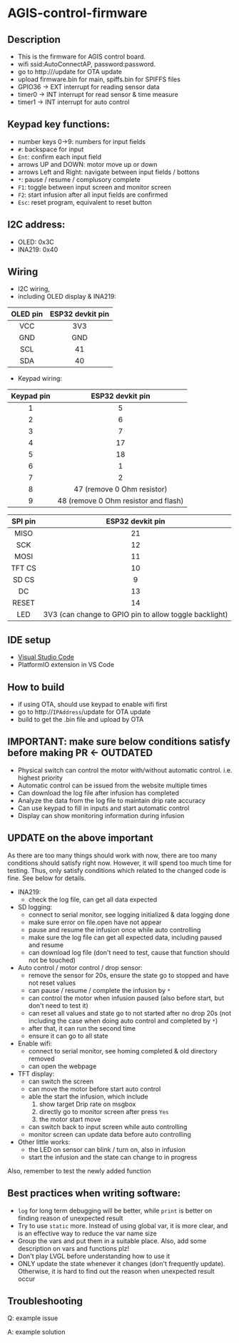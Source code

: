 # AGIS-control-firmware

## Description
- This is the firmware for AGIS control board.
- wifi ssid:AutoConnectAP, password:password.
- go to http://<IPAddress>/update for OTA update
- upload firmware.bin for main, spiffs.bin for SPIFFS files
- GPIO36 -> EXT interrupt for reading sensor data
- timer0 -> INT interrupt for read sensor & time measure
- timer1 -> INT interrupt for auto control

## Keypad key functions:
+ number keys 0->9: numbers for input fields
+ `#`: backspace for input
+ `Ent`: confirm each input field
+ arrows UP and DOWN: motor move up or down
+ arrows Left and Right: navigate between input fields / bottons
+ `*`: pause / resume / complusory complete
+ `F1`: toggle between input screen and monitor screen
+ `F2`: start infusion after all input fields are confirmed
+ `Esc`: reset program, equivalent to reset button

## I2C address:
+ OLED: 0x3C
+ INA219: 0x40

## Wiring
- I2C wiring,
- including OLED display & INA219:

| **OLED pin** | **ESP32 devkit pin** |
|:------------:|:--------------------:|
|      VCC     |          3V3         |
|      GND     |          GND         |
|      SCL     |          41          |
|      SDA     |          40          |

- Keypad wiring:

| **Keypad pin** | **ESP32 devkit pin**                                 |
|:--------------:|:----------------------------------------------------:|
|        1       |           5                                          |
|        2       |           6                                          |
|        3       |           7                                          |
|        4       |          17                                          |
|        5       |          18                                          |
|        6       |           1                                          |
|        7       |           2                                          |
|        8       |          47 (remove 0 Ohm resistor)                  |
|        9       |          48 (remove 0 Ohm resistor and flash)        |

| **SPI pin** |                  **ESP32 devkit pin**                  |
|:-----------:|:------------------------------------------------------:|
|     MISO    |                           21                           |
|     SCK     |                           12                           |
|     MOSI    |                           11                           |
|    TFT CS   |                           10                           |
|    SD CS    |                            9                           |
|      DC     |                           13                           |
|    RESET    |                           14                           |
|     LED     | 3V3 (can change to GPIO pin to allow toggle backlight) |

## IDE setup
+ [Visual Studio Code](https://code.visualstudio.com/)
+ PlatformIO extension in VS Code

## How to build
+ if using OTA, should use keypad to enable wifi first
+ go to http://`IPAddress`/update for OTA update
+ build to get the .bin file and upload by OTA

## IMPORTANT: make sure below conditions satisfy before making PR <- OUTDATED
+ Physical switch can control the motor with/without automatic control. i.e. highest priority
+ Automatic control can be issued from the website multiple times
+ Can download the log file after infusion has completed
+ Analyze the data from the log file to maintain drip rate accuracy
+ Can use keypad to fill in inputs and start automatic control
+ Display can show monitoring information during infusion

## UPDATE on the above important
As there are too many things should work with now, there are too many conditions should satisfy right now. However, it will spend too much time for testing. Thus, only satisfy conditions which related to the changed code is fine. See below for details.
- INA219:
  - check the log file, can get all data expected
- SD logging:
  - connect to serial monitor, see logging initialized & data logging done
  - make sure error on file.open have not appear
  - pause and resume the infusion once while auto controlling
  - make sure the log file can get all expected data, including paused and resume
  - can download log file (don't need to test, cause that function should not be touched)
- Auto control / motor control / drop sensor:
  - remove the sensor for 20s, ensure the state go to stopped and have not reset values
  - can pause / resume / complete the infusion by `*`
  - can control the motor when infusion paused (also before start, but don't need to test it)
  - can reset all values and state go to not started after no drop 20s (not including the case when doing auto control and completed by `*`)
  - after that, it can run the second time
  - ensure it can go to all state
- Enable wifi:
  - connect to serial monitor, see homing completed & old directory removed
  - can open the webpage
- TFT display:
  - can switch the screen
  - can move the motor before start auto control
  - able the start the infusion, which include
    1. show target Drip rate on msgbox
    2. directly go to monitor screen after press `Yes`
    3. the motor start move
  - can switch back to input screen while auto controlling
  - monitor screen can update data before auto controlling
- Other little works:
  - the LED on sensor can blink / turn on, also in infusion
  - start the infusion and the state can change to in progress

Also, remember to test the newly added function

## Best practices when writing software:
+ `log` for long term debugging will be better, while `print` is better on finding reason of unexpected result
+ Try to use `static` more. Instead of using global var, it is more clear, and is an effective way to reduce the var name size
+ Group the vars and put them in a suitable place. Also, add some description on vars and functions plz!
+ Don't play LVGL before understanding how to use it
+ ONLY update the state whenever it changes (don't frequently update). Otherwise, it is hard to find out the reason when unexpected result occur

## Troubleshooting
Q: example issue

A: example solution
